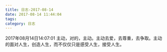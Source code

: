 ```yaml
---
title: 日志-2017-08-14
date: 2017-08-14 11:44:04
tags:
category: 日志
---
```

2017年08月14日14:07:01
主动，对的，主动。主动去爱，去尊重，去争取。主动的面对人生，创造人生，而不仅仅只是感受人生，接受人生。
